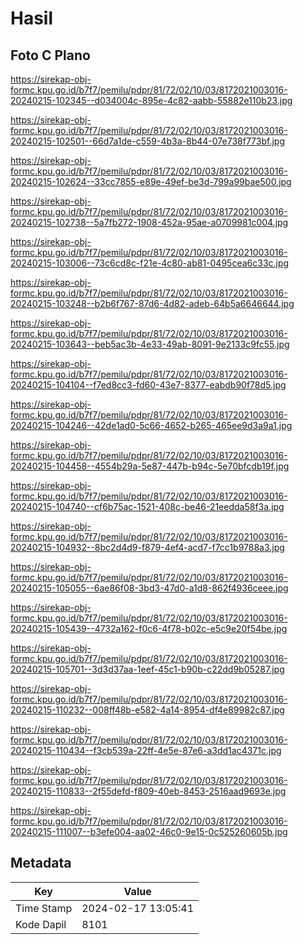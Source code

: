 # Hasil

## Foto C Plano

https://sirekap-obj-formc.kpu.go.id/b7f7/pemilu/pdpr/81/72/02/10/03/8172021003016-20240215-102345--d034004c-895e-4c82-aabb-55882e110b23.jpg

https://sirekap-obj-formc.kpu.go.id/b7f7/pemilu/pdpr/81/72/02/10/03/8172021003016-20240215-102501--66d7a1de-c559-4b3a-8b44-07e738f773bf.jpg

https://sirekap-obj-formc.kpu.go.id/b7f7/pemilu/pdpr/81/72/02/10/03/8172021003016-20240215-102624--33cc7855-e89e-49ef-be3d-799a99bae500.jpg

https://sirekap-obj-formc.kpu.go.id/b7f7/pemilu/pdpr/81/72/02/10/03/8172021003016-20240215-102738--5a7fb272-1908-452a-95ae-a0709981c004.jpg

https://sirekap-obj-formc.kpu.go.id/b7f7/pemilu/pdpr/81/72/02/10/03/8172021003016-20240215-103006--73c6cd8c-f21e-4c80-ab81-0495cea6c33c.jpg

https://sirekap-obj-formc.kpu.go.id/b7f7/pemilu/pdpr/81/72/02/10/03/8172021003016-20240215-103248--b2b6f767-87d6-4d82-adeb-64b5a6646644.jpg

https://sirekap-obj-formc.kpu.go.id/b7f7/pemilu/pdpr/81/72/02/10/03/8172021003016-20240215-103643--beb5ac3b-4e33-49ab-8091-9e2133c9fc55.jpg

https://sirekap-obj-formc.kpu.go.id/b7f7/pemilu/pdpr/81/72/02/10/03/8172021003016-20240215-104104--f7ed8cc3-fd60-43e7-8377-eabdb90f78d5.jpg

https://sirekap-obj-formc.kpu.go.id/b7f7/pemilu/pdpr/81/72/02/10/03/8172021003016-20240215-104246--42de1ad0-5c66-4652-b265-465ee9d3a9a1.jpg

https://sirekap-obj-formc.kpu.go.id/b7f7/pemilu/pdpr/81/72/02/10/03/8172021003016-20240215-104458--4554b29a-5e87-447b-b94c-5e70bfcdb19f.jpg

https://sirekap-obj-formc.kpu.go.id/b7f7/pemilu/pdpr/81/72/02/10/03/8172021003016-20240215-104740--cf6b75ac-1521-408c-be46-21eedda58f3a.jpg

https://sirekap-obj-formc.kpu.go.id/b7f7/pemilu/pdpr/81/72/02/10/03/8172021003016-20240215-104932--8bc2d4d9-f879-4ef4-acd7-f7cc1b9788a3.jpg

https://sirekap-obj-formc.kpu.go.id/b7f7/pemilu/pdpr/81/72/02/10/03/8172021003016-20240215-105055--6ae86f08-3bd3-47d0-a1d8-862f4936ceee.jpg

https://sirekap-obj-formc.kpu.go.id/b7f7/pemilu/pdpr/81/72/02/10/03/8172021003016-20240215-105439--4732a162-f0c6-4f78-b02c-e5c9e20f54be.jpg

https://sirekap-obj-formc.kpu.go.id/b7f7/pemilu/pdpr/81/72/02/10/03/8172021003016-20240215-105701--3d3d37aa-1eef-45c1-b90b-c22dd9b05287.jpg

https://sirekap-obj-formc.kpu.go.id/b7f7/pemilu/pdpr/81/72/02/10/03/8172021003016-20240215-110232--008ff48b-e582-4a14-8954-df4e89982c87.jpg

https://sirekap-obj-formc.kpu.go.id/b7f7/pemilu/pdpr/81/72/02/10/03/8172021003016-20240215-110434--f3cb539a-22ff-4e5e-87e6-a3dd1ac4371c.jpg

https://sirekap-obj-formc.kpu.go.id/b7f7/pemilu/pdpr/81/72/02/10/03/8172021003016-20240215-110833--2f55defd-f809-40eb-8453-2516aad9693e.jpg

https://sirekap-obj-formc.kpu.go.id/b7f7/pemilu/pdpr/81/72/02/10/03/8172021003016-20240215-111007--b3efe004-aa02-46c0-9e15-0c525260605b.jpg


## Metadata

| Key        | Value               |
| ---------- | ------------------- |
| Time Stamp | 2024-02-17 13:05:41 |
| Kode Dapil | 8101                |



